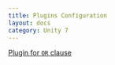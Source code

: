 ```yaml
---
title: Plugins Configuration
layout: docs
category: Unity 7
---
```

[Plugin for `OR` clause](plugins/plugin-for-or-clause.md)
